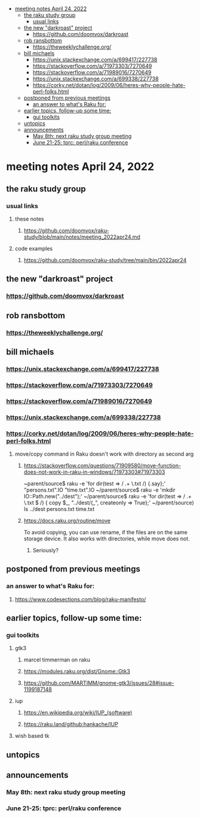 - [meeting notes April 24, 2022](#orge4c11a4)
  - [the raku study group](#orgf93789a)
    - [usual links](#orgb4c5cf7)
  - [the new "darkroast" project](#orgf6b52e7)
    - [<https://github.com/doomvox/darkroast>](#org10d44dc)
  - [rob ransbottom](#org57c0ea3)
    - [<https://theweeklychallenge.org/>](#orgbb934bf)
  - [bill michaels](#org13571e4)
    - [<https://unix.stackexchange.com/a/699417/227738>](#orgad69606)
    - [<https://stackoverflow.com/a/71973303/7270649>](#org1cab7bf)
    - [<https://stackoverflow.com/a/71989016/7270649>](#orgd0f58dc)
    - [<https://unix.stackexchange.com/a/699338/227738>](#org8b45945)
    - [<https://corky.net/dotan/log/2009/06/heres-why-people-hate-perl-folks.html>](#orgab7858f)
  - [postponed from previous meetings](#orge86ef11)
    - [an answer to what's Raku for:](#org682f765)
  - [earlier topics, follow-up some time:](#orge620996)
    - [gui toolkits](#org56bbc6a)
  - [untopics](#org08fd9b7)
  - [announcements](#org5a3cfcf)
    - [May 8th: next raku study group meeting](#orgc7c4849)
    - [June 21-25: tprc: perl/raku conference](#org736d847)


<a id="orge4c11a4"></a>

# meeting notes April 24, 2022


<a id="orgf93789a"></a>

## the raku study group


<a id="orgb4c5cf7"></a>

### usual links

1.  these notes

    1.  <https://github.com/doomvox/raku-study/blob/main/notes/meeting_2022apr24.md>

2.  code examples

    1.  <https://github.com/doomvox/raku-study/tree/main/bin/2022apr24>


<a id="orgf6b52e7"></a>

## the new "darkroast" project


<a id="org10d44dc"></a>

### <https://github.com/doomvox/darkroast>


<a id="org57c0ea3"></a>

## rob ransbottom


<a id="orgbb934bf"></a>

### <https://theweeklychallenge.org/>


<a id="org13571e4"></a>

## bill michaels


<a id="orgad69606"></a>

### <https://unix.stackexchange.com/a/699417/227738>


<a id="org1cab7bf"></a>

### <https://stackoverflow.com/a/71973303/7270649>


<a id="orgd0f58dc"></a>

### <https://stackoverflow.com/a/71989016/7270649>


<a id="org8b45945"></a>

### <https://unix.stackexchange.com/a/699338/227738>


<a id="orgab7858f"></a>

### <https://corky.net/dotan/log/2009/06/heres-why-people-hate-perl-folks.html>

1.  move/copy command in Raku doesn't work with directory as second arg

    1.  <https://stackoverflow.com/questions/71909580/move-function-does-not-work-in-raku-in-windows/71973303#71973303>
    
        ~parent/source$ raku -e 'for dir(test => / .+ \\.txt /) {.say};' "persons.txt".IO "time.txt".IO ~/parent/source$ raku -e 'mkdir IO::Path.new("../dest");' ~/parent/source$ raku -e 'for dir(test => / .+ \\.txt $ /) { copy $\_, "../dest/\(_", createonly => True};' ~/parent/source\) ls ../dest persons.txt time.txt
    
    2.  <https://docs.raku.org/routine/move>
    
        To avoid copying, you can use rename, if the files are on the same storage device. It also works with directories, while move does not.
        
        1.  Seriously?


<a id="orge86ef11"></a>

## postponed from previous meetings


<a id="org682f765"></a>

### an answer to what's Raku for:

1.  <https://www.codesections.com/blog/raku-manifesto/>


<a id="orge620996"></a>

## earlier topics, follow-up some time:


<a id="org56bbc6a"></a>

### gui toolkits

1.  gtk3

    1.  marcel timmerman on raku
    
    2.  <https://modules.raku.org/dist/Gnome::Gtk3>
    
    3.  <https://github.com/MARTIMM/gnome-gtk3/issues/28#issue-1199187148>

2.  iup

    1.  <https://en.wikipedia.org/wiki/IUP_(software)>
    
    2.  <https://raku.land/github:hankache/IUP>

3.  wish based tk


<a id="org08fd9b7"></a>

## untopics


<a id="org5a3cfcf"></a>

## announcements


<a id="orgc7c4849"></a>

### May 8th: next raku study group meeting


<a id="org736d847"></a>

### June 21-25: tprc: perl/raku conference
